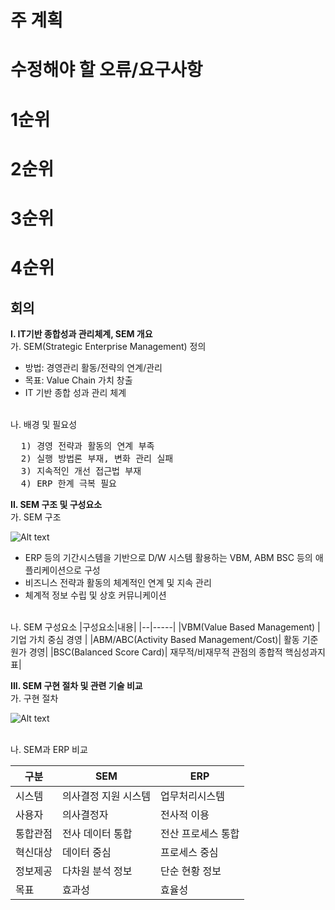 # 주 계획
# 수정해야 할 오류/요구사항

# 1순위
# 2순위
# 3순위
# 4순위

## 회의



<strong>I. IT기반 종합성과 관리체계, SEM 개요</strong>
<br>가. SEM(Strategic Enterprise Management) 정의
  - 방법: 경영관리 활동/전략의 연계/관리
  - 목표: Value Chain 가치 창출
  - IT 기반 종합 성과 관리 체계

<br>나. 배경 및 필요성<br>
<pre>
  1) 경영 전략과 활동의 연계 부족
  2) 실행 방법론 부재, 변화 관리 실패
  3) 지속적인 개선 접근법 부재
  4) ERP 한계 극복 필요
</pre>

<strong>II. SEM 구조 및 구성요소</strong>
<br>가. SEM 구조
</pre>

![Alt text](image.png)

 - ERP 등의 기간시스템을 기반으로 D/W 시스템 활용하는 VBM, ABM BSC 등의 애플리케이션으로 구성
 - 비즈니스 전략과 활동의 체계적인 연계 및 지속 관리
 - 체계적 정보 수립 및 상호 커뮤니케이션

<br>나. SEM 구성요소
|구성요소|내용|
|--|-----|
|VBM(Value Based Management) | 기업 가치 중심 경영 |
|ABM/ABC(Activity Based Management/Cost)| 활동 기준 원가 경영|
|BSC(Balanced Score Card)| 재무적/비재무적 관점의 종합적 핵심성과지표|

<strong>III. SEM 구현 절차 및 관련 기술 비교</strong>
<br>가. 구현 절차

![Alt text](image-4.png)


<br>나. SEM과 ERP 비교

|구분|SEM|ERP|
|--|--|--|
|시스템|의사결정 지원 시스템|업무처리시스템|
|사용자|의사결정자|전사적 이용|
|통합관점|전사 데이터 통합|전산 프로세스 통합|
|혁신대상|데이터 중심|프로세스 중심|
|정보제공|다차원 분석 정보|단순 현황 정보|
|목표|효과성|효율성|